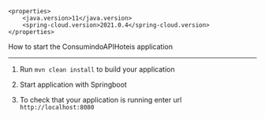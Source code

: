 	<properties>
		<java.version>11</java.version>
		<spring-cloud.version>2021.0.4</spring-cloud.version>
	</properties>
  
  How to start the ConsumindoAPIHoteis application

---



1. Run `mvn clean install` to build your application

1. Start application with Springboot

1. To check that your application is running enter url `http://localhost:8080`
